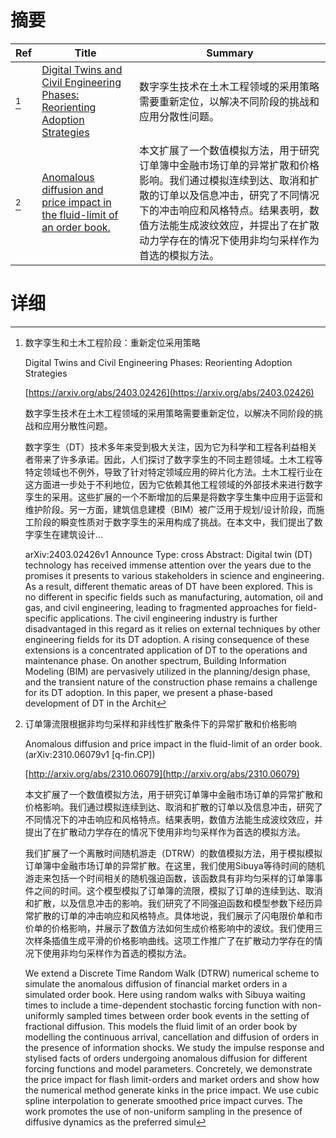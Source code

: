 # 摘要

| Ref | Title | Summary |
| --- | --- | --- |
| [^1] | [Digital Twins and Civil Engineering Phases: Reorienting Adoption Strategies](https://arxiv.org/abs/2403.02426) | 数字孪生技术在土木工程领域的采用策略需要重新定位，以解决不同阶段的挑战和应用分散性问题。 |
| [^2] | [Anomalous diffusion and price impact in the fluid-limit of an order book.](http://arxiv.org/abs/2310.06079) | 本文扩展了一个数值模拟方法，用于研究订单簿中金融市场订单的异常扩散和价格影响。我们通过模拟连续到达、取消和扩散的订单以及信息冲击，研究了不同情况下的冲击响应和风格特点。结果表明，数值方法能生成波纹效应，并提出了在扩散动力学存在的情况下使用非均匀采样作为首选的模拟方法。 |

# 详细

[^1]: 数字孪生和土木工程阶段：重新定位采用策略

    Digital Twins and Civil Engineering Phases: Reorienting Adoption Strategies

    [https://arxiv.org/abs/2403.02426](https://arxiv.org/abs/2403.02426)

    数字孪生技术在土木工程领域的采用策略需要重新定位，以解决不同阶段的挑战和应用分散性问题。

    

    数字孪生（DT）技术多年来受到极大关注，因为它为科学和工程各利益相关者带来了许多承诺。因此，人们探讨了数字孪生的不同主题领域。土木工程等特定领域也不例外，导致了针对特定领域应用的碎片化方法。土木工程行业在这方面进一步处于不利地位，因为它依赖其他工程领域的外部技术来进行数字孪生的采用。这些扩展的一个不断增加的后果是将数字孪生集中应用于运营和维护阶段。另一方面，建筑信息建模（BIM）被广泛用于规划/设计阶段，而施工阶段的瞬变性质对于数字孪生的采用构成了挑战。在本文中，我们提出了数字孪生在建筑设计...

    arXiv:2403.02426v1 Announce Type: cross  Abstract: Digital twin (DT) technology has received immense attention over the years due to the promises it presents to various stakeholders in science and engineering. As a result, different thematic areas of DT have been explored. This is no different in specific fields such as manufacturing, automation, oil and gas, and civil engineering, leading to fragmented approaches for field-specific applications. The civil engineering industry is further disadvantaged in this regard as it relies on external techniques by other engineering fields for its DT adoption. A rising consequence of these extensions is a concentrated application of DT to the operations and maintenance phase. On another spectrum, Building Information Modeling (BIM) are pervasively utilized in the planning/design phase, and the transient nature of the construction phase remains a challenge for its DT adoption. In this paper, we present a phase-based development of DT in the Archit
    
[^2]: 订单簿流限根据非均匀采样和非线性扩散条件下的异常扩散和价格影响

    Anomalous diffusion and price impact in the fluid-limit of an order book. (arXiv:2310.06079v1 [q-fin.CP])

    [http://arxiv.org/abs/2310.06079](http://arxiv.org/abs/2310.06079)

    本文扩展了一个数值模拟方法，用于研究订单簿中金融市场订单的异常扩散和价格影响。我们通过模拟连续到达、取消和扩散的订单以及信息冲击，研究了不同情况下的冲击响应和风格特点。结果表明，数值方法能生成波纹效应，并提出了在扩散动力学存在的情况下使用非均匀采样作为首选的模拟方法。

    

    我们扩展了一个离散时间随机游走（DTRW）的数值模拟方法，用于模拟模拟订单簿中金融市场订单的异常扩散。在这里，我们使用Sibuya等待时间的随机游走来包括一个时间相关的随机强迫函数，该函数具有非均匀采样的订单簿事件之间的时间。这个模型模拟了订单簿的流限，模拟了订单的连续到达、取消和扩散，以及信息冲击的影响。我们研究了不同强迫函数和模型参数下经历异常扩散的订单的冲击响应和风格特点。具体地说，我们展示了闪电限价单和市价单的价格影响，并展示了数值方法如何生成价格影响中的波纹。我们使用三次样条插值生成平滑的价格影响曲线。这项工作推广了在扩散动力学存在的情况下使用非均匀采样作为首选的模拟方法。

    We extend a Discrete Time Random Walk (DTRW) numerical scheme to simulate the anomalous diffusion of financial market orders in a simulated order book. Here using random walks with Sibuya waiting times to include a time-dependent stochastic forcing function with non-uniformly sampled times between order book events in the setting of fractional diffusion. This models the fluid limit of an order book by modelling the continuous arrival, cancellation and diffusion of orders in the presence of information shocks. We study the impulse response and stylised facts of orders undergoing anomalous diffusion for different forcing functions and model parameters. Concretely, we demonstrate the price impact for flash limit-orders and market orders and show how the numerical method generate kinks in the price impact. We use cubic spline interpolation to generate smoothed price impact curves. The work promotes the use of non-uniform sampling in the presence of diffusive dynamics as the preferred simul
    

